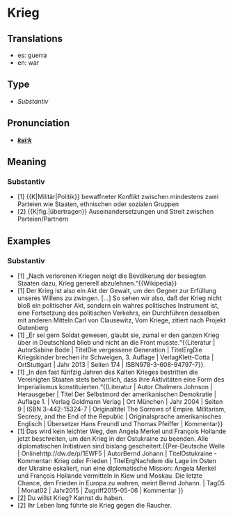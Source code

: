 # Krieg
## Translations
- es: guerra
- en: war
## Type
- _Substantiv_
## Pronunciation
- **_[kʁiːk](https://commons.wikimedia.org/wiki/File:De-Krieg.ogg)_**
## Meaning
### Substantiv
- [1] {{K|Militär|Politik}} bewaffneter Konflikt zwischen mindestens zwei Parteien wie Staaten, ethnischen oder sozialen Gruppen
- [2] {{K|fig.|übertragen}} Auseinandersetzungen und Streit zwischen Parteien/Partnern
## Examples
### Substantiv
- [1] „Nach verlorenen Kriegen neigt die Bevölkerung der besiegten Staaten dazu, Krieg generell abzulehnen.“<ref>{{Wikipedia}}</ref>
- [1] Der Krieg ist also ein Akt der Gewalt, um den Gegner zur Erfüllung unseres Willens zu zwingen. […] So sehen wir also, daß der Krieg nicht bloß ein politischer Akt, sondern ein wahres politisches Instrument ist, eine Fortsetzung des politischen Verkehrs, ein Durchführen desselben mit anderen Mitteln.<ref>Carl von Clausewitz, Vom Kriege, zitiert nach Projekt Gutenberg</ref>
- [1] „Er sei gern Soldat gewesen, glaubt sie, zumal er den ganzen Krieg über in Deutschland blieb und nicht an die Front musste.“<ref>{{Literatur | AutorSabine Bode | TitelDie vergessene Generation | TitelErgDie Kriegskinder brechen ihr Schweigen, 3. Auflage | VerlagKlett-Cotta | OrtStuttgart | Jahr 2013 | Seiten 174 | ISBN978-3-608-94797-7}}.</ref>
- [1] „In den fast fünfzig Jahren des Kalten Krieges bestritten die Vereinigten Staaten stets beharrlich, dass ihre Aktivitäten eine Form des Imperialismus konstituierten.“<ref>{{Literatur | Autor Chalmers Johnson | Herausgeber | Titel Der Selbstmord der amerikanischen Demokratie | Auflage 1. | Verlag Goldmann Verlag | Ort München | Jahr 2004 | Seiten 9 | ISBN 3-442-15324-7 | Originaltitel The Sorrows of Empire. Militarism, Secrecy, and the End of the Republic | Originalsprache amerikanisches Englisch | Übersetzer Hans Freundl und Thomas Pfeiffer | Kommentar}}</ref>
- [1] Das wird kein leichter Weg, den Angela Merkel und François Hollande jetzt beschreiten, um den Krieg in der Ostukraine zu beenden. Alle diplomatischen Initiativen sind bislang gescheitert.<ref>{{Per-Deutsche Welle | Onlinehttp://dw.de/p/1EWF5 | AutorBernd Johann | TitelOstukraine - Kommentar: Krieg oder Frieden | TitelErgNachdem die Lage im Osten der Ukraine eskaliert, nun eine diplomatische Mission: Angela Merkel und François Hollande vermitteln in Kiew und Moskau. Die letzte Chance, den Frieden in Europa zu wahren, meint Bernd Johann. | Tag05 | Monat02 | Jahr2015 | Zugriff2015-05-06 | Kommentar }}</ref>
- [2] Du willst Krieg? Kannst du haben.
- [2] Ihr Leben lang führte sie Krieg gegen die Raucher.
